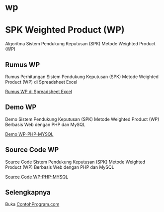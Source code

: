 # wp
SPK Weighted Product (WP)
=========================

Algoritma Sistem Pendukung Keputusan (SPK) Metode Weighted Product (WP)

Rumus WP 
--------

Rumus Perhitungan Sistem Pendukung Keputusan (SPK) Metode Weighted Product (WP) di Spreadsheet Excel

[Rumus WP di Spreadsheet Excel](http://contohprogram.com/wp.xls) 

Demo WP
-------

Demo Sistem Pendukung Keputusan (SPK) Metode Weighted Product (WP) Berbasis Web dengan PHP dan MySQL

[Demo WP-PHP-MYSQL](http://contohprogram.com/demo/wp-php) 

Source Code WP 
--------------

Source Code Sistem Pendukung Keputusan (SPK) Metode Weighted Product (WP) Berbasis Web dengan PHP dan MySQL

[Source Code WP-PHP-MYSQL](http://contohprogram.com/wp-php-mysql-source-code.php) 

Selengkapnya 
------------

Buka [ContohProgram.com](http://contohprogram.com)
